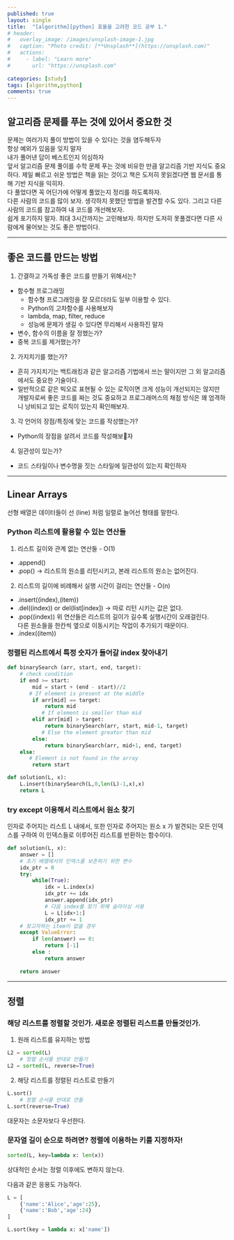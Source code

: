 ```yaml
---
published: true
layout: single
title:  "[algorithm][python] 효율을 고려한 코드 공부 1."
# header:
#   overlay_image: /images/unsplash-image-1.jpg
#   caption: "Photo credit: [**Unsplash**](https://unsplash.com)"
#   actions:
#     - label: "Learn more"
#       url: "https://unsplash.com"
      
categories: [study]
tags: [algorithm,python]
comments: true
---
```


## 알고리즘 문제를 푸는 것에 있어서 중요한 것 

문제는 여러가지 풀이 방법이 있을 수 있다는 것을 염두해두자  
항상 예외가 있음을 잊지 말자  
내가 풀어낸 답이 베스트인지 의심하자  
앞서 알고리즘 문제 풀이를 수학 문제 푸는 것에 비유한 만큼 알고리즘 기반 지식도 중요하다.   제일 빠르고 쉬운 방법은 책을 읽는 것이고 책은 도저히 못읽겠다면 웹 문서를 통해 기반 지식을 익히자.  
다 풀었다면 꼭 어딘가에 어떻게 풀었는지 정리를 하도록하자.  
다른 사람의 코드를 많이 보자. 생각하지 못했던 방법을 발견할 수도 있다. 그리고 다른 사람의 코드를 참고하여 내 코드를 개선해보자.  
쉽게 포기하지 말자. 최대 3시간까지는 고민해보자. 하지만 도저히 못풀겠다면 다른 사람에게 물어보는 것도 좋은 방법이다.  

------------------------------------

## 좋은 코드를 만드는 방법

1. 간결하고 가독성 좋은 코드를 만들기 위해서는?
- 함수형 프로그래밍
    - 함수형 프로그래밍을 잘 모르더라도 일부 이용할 수 있다.
    - Python의 고차함수를 사용해보자
    - lambda, map, filter, reduce
    - 성능에 문제가 생길 수 있다면 무리해서 사용하진 말자
- 변수, 함수의 이름을 잘 정했는가?
- 중복 코드를 제거했는가?

2. 가지치기를 했는가?
- 흔히 가지치기는 백트래킹과 같은 알고리즘 기법에서 쓰는 말이지만 그 외 알고리즘에서도 중요한 기술이다.
- 일반적으로 같은 빅오로 표현될 수 있는 로직이면 크게 성능이 개선되지는 않지만 개발자로써 좋은 코드를 짜는 것도 중요하고 프로그래머스의 채점 방식은 꽤 엄격하니 낭비되고 있는 로직이 있는지 확인해보자.

3. 각 언어의 장점/특징에 맞는 코드를 작성했는가?
- Python의 장점을 살려서 코드를 작성해보자

4. 일관성이 있는가?
- 코드 스타일이나 변수명을 짓는 스타일에 일관성이 있는지 확인하자

------------------------------------

## Linear Arrays

선형 배열은 데이터들이 선 (line) 처럼 일렬로 늘어선 형태를 말한다.

### Python 리스트에 활용할 수 있는 연산들

1. 리스트 길이와 관계 없는 연산들 - O(1)
- .append()
- .pop() -> 리스트의 원소를 리턴시키고, 본래 리스트의 원소는 없어진다. 

2. 리스트의 길이에 비례해서 실행 시간이 걸리는 연산들 - O(n)
- .insert((index),(item))
- .del((index)) or del(list\[index\]) -> 따로 리턴 시키는 값은 없다. 
- .pop((index))
위 연산들은 리스트의 길이가 길수록 실행시간이 오래걸린다.  
다른 원소들을 한칸씩 옆으로 이동시키는 작업이 추가되기 때문이다.
- .index((item))

### 정렬된 리스트에서 특정 숫자가 들어갈 index 찾아내기

~~~python
def binarySearch (arr, start, end, target):
    # check condition
    if end >= start:
        mid = start + (end - start)//2
       # If element is present at the middle
        if arr[mid] == target:
            return mid
           # If element is smaller than mid
        elif arr[mid] > target:
            return binarySearch(arr, start, mid-1, target)
           # Else the element greator than mid
        else:
            return binarySearch(arr, mid+1, end, target)
    else:
       # Element is not found in the array
        return start

def solution(L, x):
    L.insert(binarySearch(L,0,len(L)-1,x),x)
    return L
~~~

### try except 이용해서 리스트에서 원소 찾기 
인자로 주어지는 리스트 L 내에서, 또한 인자로 주어지는 원소 x 가 발견되는 모든 인덱스를 구하여 이 인덱스들로 이루어진 리스트를 반환하는 함수이다. 

~~~python
def solution(L, x):
    answer = []
    # 초기 배열에서의 인덱스를 보존하기 위한 변수 
    idx_ptr = 0
    try:
        while(True):
            idx = L.index(x)
            idx_ptr += idx 
            answer.append(idx_ptr)
            # 다음 index를 찾기 위해 슬라이싱 사용
            L = L[idx+1:]
            idx_ptr += 1
    # 찾고자하는 item이 없을 경우
    except ValueError:     
        if len(answer) == 0:
            return [-1]
        else :
            return answer
    
    return answer
~~~

------------------------------------

## 정렬

### 해당 리스트를 정렬할 것인가. 새로운 정렬된 리스트를 만들것인가.

1. 원래 리스트를 유지하는 방법

~~~python
L2 = sorted(L)
    # 정렬 순서를 반대로 만들기
L2 = sorted(L, reverse=True)
~~~

2. 해당 리스트를 정렬된 리스트로 만들기

~~~python
L.sort()
    # 정렬 순서를 반대로 만들
L.sort(reverse=True)
~~~

대문자는 소문자보다 우선한다. 

### 문자열 길이 순으로 하려면? 정렬에 이용하는 키를 지정하자!

~~~python
sorted(L, key=lambda x: len(x))
~~~

상대적인 순서는 정렬 이후에도 변하지 않는다.

다음과 같은 응용도 가능하다. 

~~~python
L = [
    {'name':'Alice','age':25},
    {'name':'Bob','age':24}
]

L.sort(key = lambda x: x['name'])
~~~

 